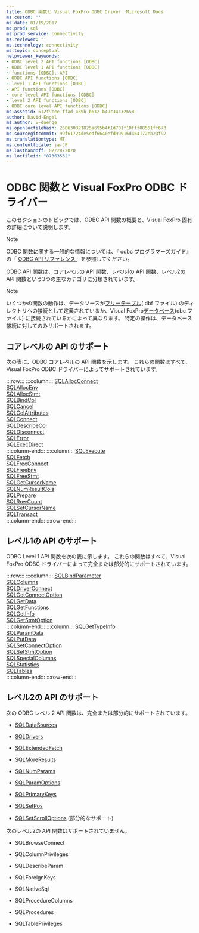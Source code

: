 ```yaml
---
title: ODBC 関数と Visual FoxPro ODBC Driver |Microsoft Docs
ms.custom: ''
ms.date: 01/19/2017
ms.prod: sql
ms.prod_service: connectivity
ms.reviewer: ''
ms.technology: connectivity
ms.topic: conceptual
helpviewer_keywords:
- ODBC level 2 API functions [ODBC]
- ODBC level 1 API functions [ODBC]
- functions [ODBC], API
- ODBC API functions [ODBC]
- level 1 API functions [ODBC]
- API functions [ODBC]
- core level API functions [ODBC]
- level 2 API functions [ODBC]
- ODBC core level API functions [ODBC]
ms.assetid: 512f9cee-ffad-439b-b612-b49c34c32658
author: David-Engel
ms.author: v-daenge
ms.openlocfilehash: 260630321825a695b4f1d701f18fff08551ff673
ms.sourcegitcommit: 99f61724de5edf6640efd99916d464172eb23f92
ms.translationtype: MT
ms.contentlocale: ja-JP
ms.lasthandoff: 07/28/2020
ms.locfileid: "87363532"
---
```

# <a name="odbc-functions-and-the-visual-foxpro-odbc-driver"></a>ODBC 関数と Visual FoxPro ODBC ドライバー
このセクションのトピックでは、ODBC API 関数の概要と、Visual FoxPro 固有の詳細について説明します。  
  
> [!NOTE]  
>  ODBC 関数に関する一般的な情報については、『 odbc プログラマーズガイド』の「 [ODBC API リファレンス](../../odbc/reference/syntax/odbc-api-reference.md)」を参照してください。  
  
 ODBC API 関数は、コアレベルの API 関数、レベル1の API 関数、レベル2の API 関数という3つの主なカテゴリに分類されています。  
  
> [!NOTE]  
>  いくつかの関数の動作は、データソースが[フリーテーブル](../../odbc/microsoft/visual-foxpro-terminology.md)(.dbf ファイル) のディレクトリへの接続として定義されているか、Visual FoxPro[データベース](../../odbc/microsoft/visual-foxpro-terminology.md)(dbc ファイル) に接続されているかによって異なります。 特定の操作は、データベース接続に対してのみサポートされます。  
  
## <a name="core-level-api-support"></a>コアレベルの API のサポート  
 次の表に、ODBC コアレベルの API 関数を示します。 これらの関数はすべて、Visual FoxPro ODBC ドライバーによってサポートされています。  

:::row:::
    :::column:::
        [SQLAllocConnect](../../odbc/microsoft/sqlallocconnect-visual-foxpro-odbc-driver.md)  
        [SQLAllocEnv](../../odbc/microsoft/sqlallocenv-visual-foxpro-odbc-driver.md)  
        [SQLAllocStmt](../../odbc/microsoft/sqlallocstmt-visual-foxpro-odbc-driver.md)  
        [SQLBindCol](../../odbc/microsoft/sqlbindcol-visual-foxpro-odbc-driver.md)  
        [SQLCancel](../../odbc/microsoft/sqlcancel-visual-foxpro-odbc-driver.md)  
        [SQLColAttributes](../../odbc/microsoft/sqlcolattributes-visual-foxpro-odbc-driver.md)  
        [SQLConnect](../../odbc/microsoft/sqlconnect-visual-foxpro-odbc-driver.md)  
        [SQLDescribeCol](../../odbc/microsoft/sqldescribecol-visual-foxpro-odbc-driver.md)  
        [SQLDisconnect](../../odbc/microsoft/sqldisconnect-visual-foxpro-odbc-driver.md)  
        [SQLError](../../odbc/microsoft/sqlerror-visual-foxpro-odbc-driver.md)  
        [SQLExecDirect](../../odbc/microsoft/sqlexecdirect-visual-foxpro-odbc-driver.md)  
    :::column-end:::
    :::column:::
        [SQLExecute](../../odbc/microsoft/sqlexecute-visual-foxpro-odbc-driver.md)  
        [SQLFetch](../../odbc/microsoft/sqlfetch-visual-foxpro-odbc-driver.md)  
        [SQLFreeConnect](../../odbc/microsoft/sqlfreeconnect-visual-foxpro-odbc-driver.md)  
        [SQLFreeEnv](../../odbc/microsoft/sqlfreeenv-visual-foxpro-odbc-driver.md)  
        [SQLFreeStmt](../../odbc/microsoft/sqlfreestmt-visual-foxpro-odbc-driver.md)  
        [SQLGetCursorName](../../odbc/microsoft/sqlgetcursorname-visual-foxpro-odbc-driver.md)  
        [SQLNumResultCols](../../odbc/microsoft/sqlnumresultcols-visual-foxpro-odbc-driver.md)  
        [SQLPrepare](../../odbc/microsoft/sqlprepare-visual-foxpro-odbc-driver.md)  
        [SQLRowCount](../../odbc/microsoft/sql-row-count-visual-foxpro-odbc-driver.md)  
        [SQLSetCursorName](../../odbc/microsoft/sqlsetcursorname-visual-foxpro-odbc-driver.md)  
        [SQLTransact](../../odbc/microsoft/sqltransact-visual-foxpro-odbc-driver.md)  
    :::column-end:::
:::row-end:::

## <a name="level-1-api-support"></a>レベル1の API のサポート  
 ODBC Level 1 API 関数を次の表に示します。 これらの関数はすべて、Visual FoxPro ODBC ドライバーによって完全または部分的にサポートされています。  

:::row:::
    :::column:::
        [SQLBindParameter](../../odbc/microsoft/sqlbindparameter-visual-foxpro-odbc-driver.md)  
        [SQLColumns](../../odbc/microsoft/sqlcolumns-visual-foxpro-odbc-driver.md)  
        [SQLDriverConnect](../../odbc/microsoft/sqldriverconnect-visual-foxpro-odbc-driver.md)  
        [SQLGetConnectOption](../../odbc/microsoft/sqlgetconnectoption-visual-foxpro-odbc-driver.md)  
        [SQLGetData](../../odbc/microsoft/sqlgetdata-visual-foxpro-odbc-driver.md)  
        [SQLGetFunctions](../../odbc/microsoft/sqlgetfunctions-visual-foxpro-odbc-driver.md)  
        [SQLGetInfo](../../odbc/microsoft/sqlgetinfo-visual-foxpro-odbc-driver.md)  
        [SQLGetStmtOption](../../odbc/microsoft/sqlgetstmtoption-visual-foxpro-odbc-driver.md)  
    :::column-end:::
    :::column:::
        [SQLGetTypeInfo](../../odbc/microsoft/sqlgettypeinfo-visual-foxpro-odbc-driver.md)  
        [SQLParamData](../../odbc/microsoft/sqlparamdata-visual-foxpro-odbc-driver.md)  
        [SQLPutData](../../odbc/microsoft/sqlputdata-visual-foxpro-odbc-driver.md)  
        [SQLSetConnectOption](../../odbc/microsoft/sqlsetconnectoption-visual-foxpro-odbc-driver.md)  
        [SQLSetStmtOption](../../odbc/microsoft/sqlsetstmtoption-visual-foxpro-odbc-driver.md)  
        [SQLSpecialColumns](../../odbc/microsoft/sqlspecialcolumns-visual-foxpro-odbc-driver.md)  
        [SQLStatistics](../../odbc/microsoft/sqlstatistics-visual-foxpro-odbc-driver.md)  
        [SQLTables](../../odbc/microsoft/sqltables-visual-foxpro-odbc-driver.md)  
    :::column-end:::
:::row-end:::

## <a name="level-2-api-support"></a>レベル2の API のサポート  
 次の ODBC レベル 2 API 関数は、完全または部分的にサポートされています。  
  
-   [SQLDataSources](../../odbc/microsoft/sqldatasources-visual-foxpro-odbc-driver.md)  
  
-   [SQLDrivers](../../odbc/microsoft/sqldrivers-visual-foxpro-odbc-driver.md)  
  
-   [SQLExtendedFetch](../../odbc/microsoft/sqlextendedfetch-visual-foxpro-odbc-driver.md)  
  
-   [SQLMoreResults](../../odbc/microsoft/sqlmoreresults-visual-foxpro-odbc-driver.md)  
  
-   [SQLNumParams](../../odbc/microsoft/sqlnumparams-visual-foxpro-odbc-driver.md)  
  
-   [SQLParamOptions](../../odbc/microsoft/sqlparamoptions-visual-foxpro-odbc-driver.md)  
  
-   [SQLPrimaryKeys](../../odbc/microsoft/sqlprimarykeys-visual-foxpro-odbc-driver.md)  
  
-   [SQLSetPos](../../odbc/microsoft/sqlsetpos-visual-foxpro-odbc-driver.md)  
  
-   [SQLSetScrollOptions](../../odbc/microsoft/sqlsetscrolloptions-visual-foxpro-odbc-driver.md) (部分的なサポート)  
  
 次のレベル2の API 関数はサポートされていません。  
  
-   SQLBrowseConnect  
  
-   SQLColumnPrivileges  
  
-   SQLDescribeParam  
  
-   SQLForeignKeys  
  
-   SQLNativeSql  
  
-   SQLProcedureColumns  
  
-   SQLProcedures  
  
-   SQLTablePrivileges
